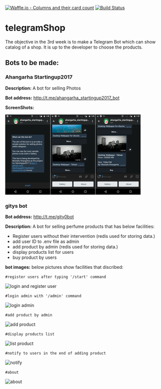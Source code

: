 [![Waffle.io - Columns and their card count](https://badge.waffle.io/Startingup2017python2/telegramShop.svg?columns=all)](https://waffle.io/Startingup2017python2/telegramShop)
[![Build Status](https://travis-ci.org/Startingup2017python2/telegramShop.svg?branch=master)](https://travis-ci.org/Startingup2017python2/telegramShop)
# telegramShop
The objective in the 3rd week is to make a Telegram Bot which can show catalog of a shop.
It is up to the developer to choose the products.
## Bots to be made:

### Ahangarha Startingup2017

__Description:__ A bot for selling Photos

__Bot address:__ http://t.me/ahangarha_startingup2017_bot

**ScreenShots:**

[![Screenshot](ahangarha_startingup2017_bot/bot-screenshot-20171119-th.png)](https://raw.githubusercontent.com/ahangarha/telegramShop/add-items-by-admin/ahangarha_startingup2017_bot/bot-screenshot-20171119.pn://raw.githubusercontent.com/ahangarha/telegramShop/add-items-by-admin/ahangarha_startingup2017_bot/bot-screenshot-20171119.png)


### gitys bot


__Bot address:__ http://t.me/gity0bot

__Description:__ A bot for selling perfume products that has below facilities:

- Register users without their intervention (redis used for storing data.)
- add user ID to .env file as admin
- add product by admin (redis used for storing data.)
- display products list for users 
- buy product by users



__bot images:__ below pictures show facilities that discribed:

	#register users after typing '/start' command
![login and register user](https://github.com/gitygity/telegramShop/blob/modifyreadme/gity_startingup2017_bot/images/start.jpg "login and register user")

	#login admin with '/admin' command
![login admin](https://github.com/gitygity/telegramShop/blob/modifyreadme/gity_startingup2017_bot/images/admin.jpg "login admin")

	#add product by admin
![add product](https://github.com/gitygity/telegramShop/blob/modifyreadme/gity_startingup2017_bot/images/addproduct.jpg "add product")

	#display products list
![list product](https://github.com/gitygity/telegramShop/blob/modifyreadme/gity_startingup2017_bot/images/list.jpg "list product")


	#notify to users in the end of adding product
![notify](https://github.com/gitygity/telegramShop/blob/modifyreadme/gity_startingup2017_bot/images/notify.jpg "notify")
  

	#about 
![about](https://github.com/gitygity/telegramShop/blob/modifyreadme/gity_startingup2017_bot/images/about.jpg "about bot")
	



   






